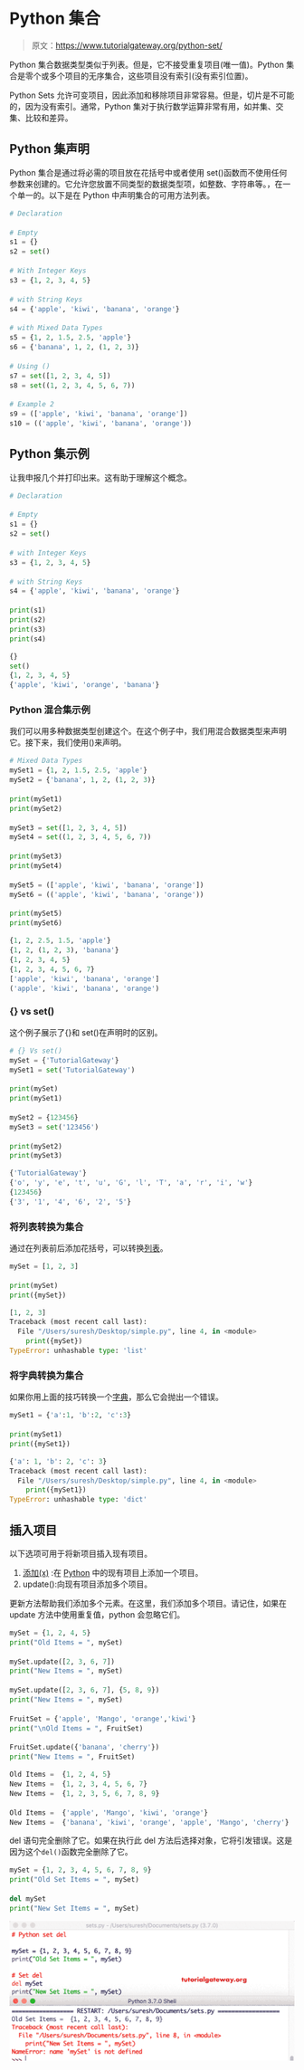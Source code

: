 # Python 集合

> 原文：<https://www.tutorialgateway.org/python-set/>

Python 集合数据类型类似于列表。但是，它不接受重复项目(唯一值)。Python 集合是零个或多个项目的无序集合，这些项目没有索引(没有索引位置)。

Python Sets 允许可变项目，因此添加和移除项目非常容易。但是，切片是不可能的，因为没有索引。通常，Python 集对于执行数学运算非常有用，如并集、交集、比较和差异。

## Python 集声明

Python 集合是通过将必需的项目放在花括号中或者使用 set()函数而不使用任何参数来创建的。它允许您放置不同类型的数据类型项，如整数、字符串等。，在一个单一的。以下是在 Python 中声明集合的可用方法列表。

```py
# Declaration

# Empty
s1 = {}
s2 = set()

# With Integer Keys
s3 = {1, 2, 3, 4, 5}

# with String Keys
s4 = {'apple', 'kiwi', 'banana', 'orange'}

# with Mixed Data Types
s5 = {1, 2, 1.5, 2.5, 'apple'}
s6 = {'banana', 1, 2, (1, 2, 3)}

# Using ()
s7 = set([1, 2, 3, 4, 5])
s8 = set((1, 2, 3, 4, 5, 6, 7))

# Example 2
s9 = (['apple', 'kiwi', 'banana', 'orange'])
s10 = (('apple', 'kiwi', 'banana', 'orange'))
```

## Python 集示例

让我申报几个并打印出来。这有助于理解这个概念。

```py
# Declaration

# Empty 
s1 = {}
s2 = set()

# with Integer Keys
s3 = {1, 2, 3, 4, 5}

# with String Keys
s4 = {'apple', 'kiwi', 'banana', 'orange'}

print(s1)
print(s2)
print(s3)
print(s4)
```

```py
{}
set()
{1, 2, 3, 4, 5}
{'apple', 'kiwi', 'orange', 'banana'}
```

### Python 混合集示例

我们可以用多种数据类型创建这个。在这个例子中，我们用混合数据类型来声明它。接下来，我们使用()来声明。

```py
# Mixed Data Types
mySet1 = {1, 2, 1.5, 2.5, 'apple'}
mySet2 = {'banana', 1, 2, (1, 2, 3)}

print(mySet1)
print(mySet2)

mySet3 = set([1, 2, 3, 4, 5])
mySet4 = set((1, 2, 3, 4, 5, 6, 7))

print(mySet3)
print(mySet4)

mySet5 = (['apple', 'kiwi', 'banana', 'orange'])
mySet6 = (('apple', 'kiwi', 'banana', 'orange'))

print(mySet5)
print(mySet6)
```

```py
{1, 2, 2.5, 1.5, 'apple'}
{1, 2, (1, 2, 3), 'banana'}
{1, 2, 3, 4, 5}
{1, 2, 3, 4, 5, 6, 7}
['apple', 'kiwi', 'banana', 'orange']
('apple', 'kiwi', 'banana', 'orange')
```

### {} vs set()

这个例子展示了{}和 set()在声明时的区别。

```py
# {} Vs set()
mySet = {'TutorialGateway'}
mySet1 = set('TutorialGateway')

print(mySet)
print(mySet1)

mySet2 = {123456}
mySet3 = set('123456')

print(mySet2)
print(mySet3)
```

```py
{'TutorialGateway'}
{'o', 'y', 'e', 't', 'u', 'G', 'l', 'T', 'a', 'r', 'i', 'w'}
{123456}
{'3', '1', '4', '6', '2', '5'}
```

### 将列表转换为集合

通过在列表前后添加花括号，可以转换[列表](https://www.tutorialgateway.org/python-list/)。

```py
mySet = [1, 2, 3]

print(mySet)
print({mySet})
```

```py
[1, 2, 3]
Traceback (most recent call last):
  File "/Users/suresh/Desktop/simple.py", line 4, in <module>
    print({mySet})
TypeError: unhashable type: 'list'
```

### 将字典转换为集合

如果你用上面的技巧转换一个[字典](https://www.tutorialgateway.org/python-dictionary/)，那么它会抛出一个错误。

```py
mySet1 = {'a':1, 'b':2, 'c':3}

print(mySet1)
print({mySet1})
```

```py
{'a': 1, 'b': 2, 'c': 3}
Traceback (most recent call last):
  File "/Users/suresh/Desktop/simple.py", line 4, in <module>
    print({mySet1})
TypeError: unhashable type: 'dict'
```

## 插入项目

以下选项可用于将新项目插入现有项目。

1.  [添加(x)](https://www.tutorialgateway.org/python-set-add/) :在 [Python](https://www.tutorialgateway.org/python-tutorial/) 中的现有项目上添加一个项目。
2.  update():向现有项目添加多个项目。

更新方法帮助我们添加多个元素。在这里，我们添加多个项目。请记住，如果在 update 方法中使用重复值，python 会忽略它们。

```py
mySet = {1, 2, 4, 5}
print("Old Items = ", mySet)

mySet.update([2, 3, 6, 7])
print("New Items = ", mySet)

mySet.update([2, 3, 6, 7], {5, 8, 9})
print("New Items = ", mySet)

FruitSet = {'apple', 'Mango', 'orange','kiwi'}
print("\nOld Items = ", FruitSet)

FruitSet.update({'banana', 'cherry'})
print("New Items = ", FruitSet)
```

```py
Old Items =  {1, 2, 4, 5}
New Items =  {1, 2, 3, 4, 5, 6, 7}
New Items =  {1, 2, 3, 5, 6, 7, 8, 9}

Old Items =  {'apple', 'Mango', 'kiwi', 'orange'}
New Items =  {'banana', 'kiwi', 'orange', 'apple', 'Mango', 'cherry'}
```

del 语句完全删除了它。如果在执行此 del 方法后选择对象，它将引发错误。这是因为这个`del()`函数完全删除了它。

```py
mySet = {1, 2, 3, 4, 5, 6, 7, 8, 9}
print("Old Set Items = ", mySet)

del mySet
print("New Set Items = ", mySet)
```

![Python set Example 13](img/c45eacd978e1bfc3df96a1c9eeea9151.png)